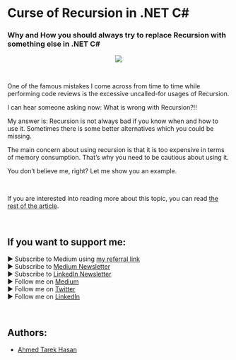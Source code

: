 <link rel="canonical" href="https://levelup.gitconnected.com/curse-of-recursion-in-net-c-b017271ddbe6?sk=e1a1f74d42d80a82d433d5be37bc15ac" />

# Curse of Recursion in .NET C#
### Why and How you should always try to replace Recursion with something else in .NET C#

<p align="center">
  <img src="https://miro.medium.com/max/1400/1*0O7VNtg__LIHgU8QjcR-Rg.jpeg">
</p>

<br/>

<p>
One of the famous mistakes I come across from time to time while performing code reviews is the excessive uncalled-for usages of Recursion.
</p>

<p>
I can hear someone asking now: What is wrong with Recursion?!!
</p>

<p>
My answer is: Recursion is not always bad if you know when and how to use it. Sometimes there is some better alternatives which you could be missing.
</p>

<p>
The main concern about using recursion is that it is too expensive in terms of memory consumption. That’s why you need to be cautious about using it.
</p>

<p>
You don’t believe me, right? Let me show you an example.
</p>

<br/>

If you are interested into reading more about this topic, you can read [the rest of the article][Article]. 

<br/>

## If you want to support me:
▶ Subscribe to Medium using [my referral link][Membership]<br/>
▶ Subscribe to [Medium Newsletter][Subscribe]<br/>
▶ Subscribe to [LinkedIn Newsletter][Newsletter]<br/>
▶ Follow me on [Medium][Blog]<br/>
▶ Follow me on [Twitter][Twitter]<br/>
▶ Follow me on [LinkedIn][LinkedIn]

<br/>

## Authors:
* [Ahmed Tarek Hasan]


[Ahmed Tarek Hasan]: https://medium.com/@eng_ahmed.tarek
[Blog]: https://medium.com/@eng_ahmed.tarek
[Membership]: https://medium.com/@eng_ahmed.tarek/membership
[Subscribe]: https://medium.com/subscribe/@eng_ahmed.tarek
[Twitter]: https://twitter.com/AhmedTarekHasa1
[LinkedIn]: https://www.linkedin.com/in/atarekhasan/
[Friend Links]: https://www.linkedin.com/feed/update/urn:li:activity:6866082670108143616/
[Newsletter]: https://www.linkedin.com/newsletters/development-simply-put-6866647119655247872/
[Article]: https://levelup.gitconnected.com/curse-of-recursion-in-net-c-b017271ddbe6?sk=e1a1f74d42d80a82d433d5be37bc15ac
